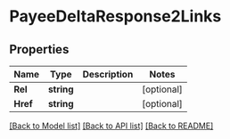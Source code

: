 # PayeeDeltaResponse2Links

## Properties

Name | Type | Description | Notes
------------ | ------------- | ------------- | -------------
**Rel** | **string** |  | [optional] 
**Href** | **string** |  | [optional] 

[[Back to Model list]](../README.md#documentation-for-models) [[Back to API list]](../README.md#documentation-for-api-endpoints) [[Back to README]](../README.md)


